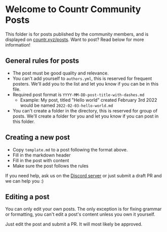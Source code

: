 # Welcome to Countr Community Posts

This folder is for posts published by the community members, and is displayed on [countr.xyz/posts](https://countr.xyz/posts). Want to post? Read below for more information!

## General rules for posts

* The post must be good quality and relevance.
* You can't add yourself to `authors.yml`, this is reserved for frequent posters. We'll add you to the list and let you know if you can be in this file.
* Required post format is `YYYY-MM-DD-post-title-with-dashes.md`
  * Example: My post, titled "Hello world" created February 3rd 2022 would be named `2022-02-03-hello-world.md`
* You can't create a folder in the directory, this is reserved for group of posts. We'll create a folder for you and let you know if you can post in this folder.

## Creating a new post

* Copy `template.md` to a post following the format above.
* Fill in the markdown header
* Fill in the post with content
* Make sure the post follows the rules

If you need help, ask us on the [Discord server](https://promise.solutions/discord) or just submit a draft PR and we can help you :)

## Editing a post

You can only edit your own posts. The only exception is for fixing grammar or formatting, you can't edit a post's content unless you own it yourself.

Just edit the post and submit a PR. It will most likely be approved.